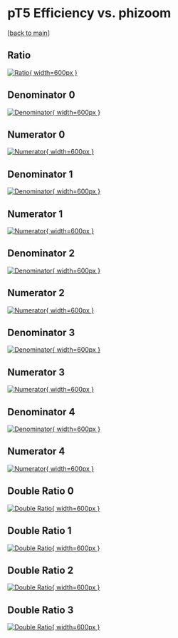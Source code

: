 # pT5 Efficiency vs. phizoom

[[back to main](./)]



## Ratio

[![Ratio](../mtv/var/pT5_base_211_1_eff_phizoom.png){ width=600px }](../mtv/var/pT5_base_211_1_eff_phizoom.pdf)

## Denominator 0

[![Denominator](../mtv/den/pT5_base_211_1_eff_phizoom_den0.png){ width=600px }](../mtv/den/pT5_base_211_1_eff_phizoom_den0.pdf)

## Numerator 0

[![Numerator](../mtv/num/pT5_base_211_1_eff_phizoom_num0.png){ width=600px }](../mtv/num/pT5_base_211_1_eff_phizoom_num0.pdf)

## Denominator 1

[![Denominator](../mtv/den/pT5_base_211_1_eff_phizoom_den1.png){ width=600px }](../mtv/den/pT5_base_211_1_eff_phizoom_den1.pdf)

## Numerator 1

[![Numerator](../mtv/num/pT5_base_211_1_eff_phizoom_num1.png){ width=600px }](../mtv/num/pT5_base_211_1_eff_phizoom_num1.pdf)

## Denominator 2

[![Denominator](../mtv/den/pT5_base_211_1_eff_phizoom_den2.png){ width=600px }](../mtv/den/pT5_base_211_1_eff_phizoom_den2.pdf)

## Numerator 2

[![Numerator](../mtv/num/pT5_base_211_1_eff_phizoom_num2.png){ width=600px }](../mtv/num/pT5_base_211_1_eff_phizoom_num2.pdf)

## Denominator 3

[![Denominator](../mtv/den/pT5_base_211_1_eff_phizoom_den3.png){ width=600px }](../mtv/den/pT5_base_211_1_eff_phizoom_den3.pdf)

## Numerator 3

[![Numerator](../mtv/num/pT5_base_211_1_eff_phizoom_num3.png){ width=600px }](../mtv/num/pT5_base_211_1_eff_phizoom_num3.pdf)

## Denominator 4

[![Denominator](../mtv/den/pT5_base_211_1_eff_phizoom_den4.png){ width=600px }](../mtv/den/pT5_base_211_1_eff_phizoom_den4.pdf)

## Numerator 4

[![Numerator](../mtv/num/pT5_base_211_1_eff_phizoom_num4.png){ width=600px }](../mtv/num/pT5_base_211_1_eff_phizoom_num4.pdf)

## Double Ratio 0

[![Double Ratio](../mtv/ratio/pT5_base_211_1_eff_phizoom_ratio0.png){ width=600px }](../mtv/ratio/pT5_base_211_1_eff_phizoom_ratio0.pdf)

## Double Ratio 1

[![Double Ratio](../mtv/ratio/pT5_base_211_1_eff_phizoom_ratio1.png){ width=600px }](../mtv/ratio/pT5_base_211_1_eff_phizoom_ratio1.pdf)

## Double Ratio 2

[![Double Ratio](../mtv/ratio/pT5_base_211_1_eff_phizoom_ratio2.png){ width=600px }](../mtv/ratio/pT5_base_211_1_eff_phizoom_ratio2.pdf)

## Double Ratio 3

[![Double Ratio](../mtv/ratio/pT5_base_211_1_eff_phizoom_ratio3.png){ width=600px }](../mtv/ratio/pT5_base_211_1_eff_phizoom_ratio3.pdf)

